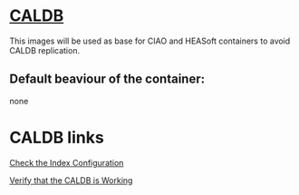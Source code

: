 # [CALDB](http://cxc.cfa.harvard.edu/caldb/)


This images will be used as base for CIAO and HEASoft containers to avoid CALDB replication.


## Default beaviour of the container:
none

# CALDB links

[Check the Index Configuration](http://cxc.harvard.edu/caldb/downloads/#dl_config)

[Verify that the CALDB is Working](http://cxc.harvard.edu/caldb/downloads/#dl_verify)

